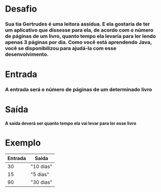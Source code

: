 # Desafio
### Sua tia Gertrudes é uma leitora assídua. E ela gostaria de ter um aplicativo que dissesse para ela, de acordo com o número de páginas de um livro, quanto tempo ela levaria para ler lendo apenas 3 páginas por dia. Como você está aprendendo Java, você se disponibilizou para ajudá-la com esse desenvolvimento.

# Entrada
### A entrada será o número de páginas de um determinado livro

# Saída
#### A saída deverá ser quanto tempo ela vai levar para ler esse livro

# Exemplo
| Entrada | Saída |
| ---- | ---- |
| 30 | "10 dias" |  
| 15 | "5 dias" |
| 90 | "30 dias" |
